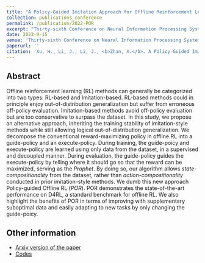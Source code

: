 ```yaml
---
title: "A Policy-Guided Imitation Approach for Offline Reinforcement Learning"
collection: publications_conference
permalink: /publication/2022-POR
excerpt: "Thirty-sixth Conference on Neural Information Processing Systems (NeurIPS 2022)."
date: 2022-9-15
venue: 'Thirty-sixth Conference on Neural Information Processing Systems (NeurIPS 2022) <b>(oral)</b>.'
paperurl: ''
citation: 'Xu, H., Li, J., Li, J., <b>Zhan, X.</b>. A Policy-Guided Imitation Approach for Offline Reinforcement Learning. In <i>Thirty-sixth Conference on Neural Information Processing Systems (NeurIPS 2022)</i>.'
---
```


Abstract
---

Offline reinforcement learning (RL) methods can generally be categorized into two types: RL-based and Imitation-based. RL-based methods could in principle enjoy out-of-distribution generalization but suffer from erroneous off-policy evaluation. Imitation-based methods avoid off-policy evaluation but are too conservative to surpass the dataset. In this study, we propose an alternative approach, inheriting the training stability of imitation-style methods while still allowing logical out-of-distribution generalization. We decompose the conventional reward-maximizing policy in offline RL into a guide-policy and an execute-policy. During training, the guide-poicy and execute-policy are learned using only data from the dataset, in a supervised and decoupled manner. During evaluation, the guide-policy guides the execute-policy by telling where it should go so that the reward can be maximized, serving as the <i>Prophet</i>. By doing so, our algorithm allows <i>state-compositionality</i> from the dataset, rather than <i>action-compositionality</i> conducted in prior imitation-style methods. We dumb this new approach Policy-guided Offline RL (<i>POR</i>). POR demonstrates the state-of-the-art performance on D4RL, a standard benchmark for offline RL. We also highlight the benefits of POR in terms of improving with supplementary suboptimal data and easily adapting to new tasks by only changing the guide-poicy.

Other information
---
* [Arxiv version of the paper](https://arxiv.org/abs/2210.08323)
* [Codes](https://github.com/ryanxhr/POR)